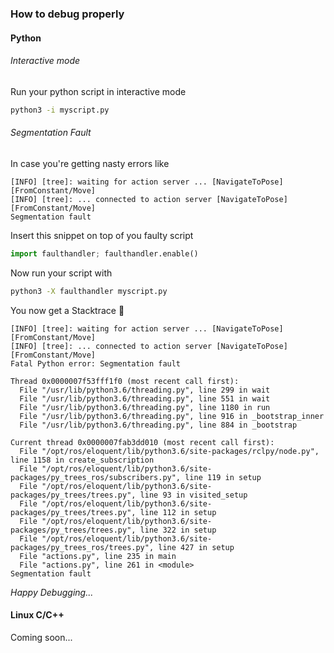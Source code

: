 ### How to debug properly

#### Python

###### Interactive mode

Run your python script in interactive mode

```bash
python3 -i myscript.py
```

###### Segmentation Fault

In case you're getting nasty errors like

```
[INFO] [tree]: waiting for action server ... [NavigateToPose][FromConstant/Move]
[INFO] [tree]: ... connected to action server [NavigateToPose][FromConstant/Move]
Segmentation fault
```

Insert this snippet on top of you faulty script

```python
import faulthandler; faulthandler.enable()
```

Now run your script with

```bash
python3 -X faulthandler myscript.py
```

You now get a Stacktrace 🎉
```
[INFO] [tree]: waiting for action server ... [NavigateToPose][FromConstant/Move]
[INFO] [tree]: ... connected to action server [NavigateToPose][FromConstant/Move]
Fatal Python error: Segmentation fault

Thread 0x0000007f53fff1f0 (most recent call first):
  File "/usr/lib/python3.6/threading.py", line 299 in wait
  File "/usr/lib/python3.6/threading.py", line 551 in wait
  File "/usr/lib/python3.6/threading.py", line 1180 in run
  File "/usr/lib/python3.6/threading.py", line 916 in _bootstrap_inner
  File "/usr/lib/python3.6/threading.py", line 884 in _bootstrap

Current thread 0x0000007fab3dd010 (most recent call first):
  File "/opt/ros/eloquent/lib/python3.6/site-packages/rclpy/node.py", line 1158 in create_subscription
  File "/opt/ros/eloquent/lib/python3.6/site-packages/py_trees_ros/subscribers.py", line 119 in setup
  File "/opt/ros/eloquent/lib/python3.6/site-packages/py_trees/trees.py", line 93 in visited_setup
  File "/opt/ros/eloquent/lib/python3.6/site-packages/py_trees/trees.py", line 112 in setup
  File "/opt/ros/eloquent/lib/python3.6/site-packages/py_trees/trees.py", line 322 in setup
  File "/opt/ros/eloquent/lib/python3.6/site-packages/py_trees_ros/trees.py", line 427 in setup
  File "actions.py", line 235 in main
  File "actions.py", line 261 in <module>
Segmentation fault
```

*Happy Debugging...*


#### Linux C/C++

Coming soon...
